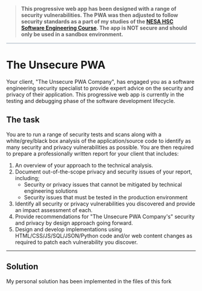 >
>
> **This progressive web app has been designed with a range of security vulnerabilities. The PWA was then adjusted to follow security standards as a part of my studies of the [NESA HSC Software Engineering Course](https://curriculum.nsw.edu.au/learning-areas/tas/software-engineering-11-12-2022/content/n12/fa039e749d). The app is NOT secure and should only be used in a sandbox environment.**

<hr style="border: 0.1rem solid #d1d9e0;background:#d1d9e0"/>

# The Unsecure PWA

Your client, "The Unsecure PWA Company", has engaged you as a software engineering security specialist to provide expert advice on the security and privacy of their application. This progressive web app is currently in the testing and debugging phase of the software development lifecycle.

## The task

You are to run a range of security tests and scans along with a white/grey/black box analysis of the application/source code to identify as many security and privacy vulnerabilities as possible. You are then required to prepare a professionally written report for your client that includes:

1. An overview of your approach to the technical analysis.
2. Document out-of-the-scope privacy and security issues of your report, including;
   - Security or privacy issues that cannot be mitigated by technical engineering solutions
   - Security issues that must be tested in the production environment
3. Identify all security or privacy vulnerabilities you discovered and provide an impact assessment of each.
4. Provide recommendations for "The Unsecure PWA Company's" security and privacy by design approach going forward.
5. Design and develop implementations using HTML/CSS/JS/SQL/JSON/Python code and/or web content changes as required to patch each vulnerability you discover.

---

## Solution

My personal solution has been implemented in the files of this fork
